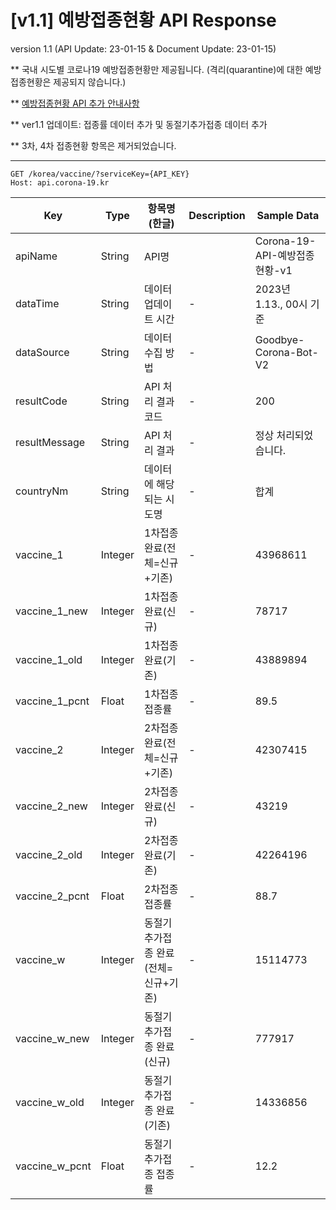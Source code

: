 # [v1.1] 예방접종현황 API Response
 

version 1.1 (API Update: 23-01-15 & Document Update: 23-01-15)

** 국내 시도별 코로나19 예방접종현황만 제공됩니다. (격리(quarantine)에 대한 예방접종현황은 제공되지 않습니다.)

** [예방접종현황 API 추가 안내사항](https://github.com/dhlife09/Corona-19-API/discussions/71)

** ver1.1 업데이트: 접종률 데이터 추가 및 동절기추가접종 데이터 추가

** 3차, 4차 접종현황 항목은 제거되었습니다.

---


```
GET /korea/vaccine/?serviceKey={API_KEY}
Host: api.corona-19.kr
```
 
|Key|Type|항목명(한글)|Description|Sample Data|
|---|--|---|--|--|
|apiName|String|API명||Corona-19-API-예방접종현황-v1|
|dataTime|String|데이터 업데이트 시간|-|2023년 1.13., 00시 기준|
|dataSource|String|데이터 수집 방법|-|Goodbye-Corona-Bot-V2|
|resultCode|String|API 처리 결과 코드|-|200|
|resultMessage|String|API 처리 결과|-|정상 처리되었습니다.|
|countryNm|String|데이터에 해당되는 시도명|-|합계|
|vaccine_1|Integer|1차접종 완료(전체=신규+기존)|-|43968611|
|vaccine_1_new|Integer|1차접종 완료(신규)|-|78717|
|vaccine_1_old|Integer|1차접종 완료(기존)|-|43889894|
|vaccine_1_pcnt|Float|1차접종 접종률|-|89.5|
|vaccine_2|Integer|2차접종 완료(전체=신규+기존)|-|42307415|
|vaccine_2_new|Integer|2차접종 완료(신규)|-|43219|
|vaccine_2_old|Integer|2차접종 완료(기존)|-|42264196|
|vaccine_2_pcnt|Float|2차접종 접종률|-|88.7|
|vaccine_w|Integer|동절기추가접종 완료(전체=신규+기존)|-|15114773|
|vaccine_w_new|Integer|동절기추가접종 완료(신규)|-|777917|
|vaccine_w_old|Integer|동절기추가접종 완료(기존)|-|14336856|
|vaccine_w_pcnt|Float|동절기추가접종 접종률|-|12.2|